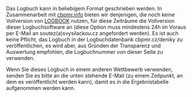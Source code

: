 Das Logbuch kann in beliebigem Format geschrieben werden. In Zusammenarbeit mit [cbpmr.info](https://translate.google.com/website?sl=cs&tl=de&ajax=1&elem=1&se=1&u=https://www.cbpmr.info/) bieten wir denjenigen, die noch keine Vollversion von [LOGBOOK](https://translate.google.com/website?sl=cs&tl=de&ajax=1&elem=1&se=1&u=https://www.cbpmr.info/login) nutzen, für diese Zeiträume die Vollversion dieser Logbuchsoftware an (diese Option muss mindestens 24h im Voraus per E-Mail an soutez(a)svysilackou.cz angefordert werden). Es ist auch keine Pflicht, das Logbuch in der Logbuchdatenbank cbpmr.cz/deniky zu veröffentlichen, es wird aber, aus Gründen der Transparenz und Auswertung empfohlen, die Logbuchnummer von dieser Seite zu verwenden.

Wenn Sie dieses Logbuch in einem anderen Wettbewerb verwenden, senden Sie es bitte an die unten stehende E-Mail (zu einem Zeitpunkt, an dem es veröffentlicht werden kann), damit es in die Ergebnistabelle aufgenommen werden kann.
